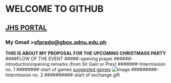 # WELCOME TO GITHUB
## 	[JHS PORTAL](https://jhsportal.adnu.edu.ph/)
### My Gmail >sfprado@gbox.adnu.edu.ph
**THIS IS ABOUT MY PROPOSAL FOR THE UPCOMING CHRISTMASS PARTY**
####FLOW OF THE EVENT
#####-opening prayer
######-introduction/opening remarks (from Sir Gain or Pres)
#######-Intermission no. 1
########-start of games
[suggested games](https://www.playpartyplan.com/25-christmas-party-games/)
![image](https://user-images.githubusercontent.com/118333417/202972032-998b4569-f15d-4385-ae9e-e0adf0d64328.png)
#########-Intermission no. 2
##########-start of exchange gift
